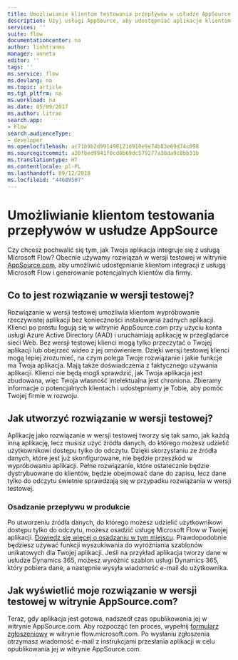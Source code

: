 ```yaml
---
title: Umożliwianie klientom testowania przepływów w usłudze AppSource | Microsoft Docs
description: Użyj usługi AppSource, aby udostępniać aplikacje klientom i generować potencjalnych klientów dla firmy.
services: ''
suite: flow
documentationcenter: na
author: linhtranms
manager: anneta
editor: ''
tags: ''
ms.service: flow
ms.devlang: na
ms.topic: article
ms.tgt_pltfrm: na
ms.workload: na
ms.date: 05/09/2017
ms.author: litran
search.app:
- Flow
search.audienceType:
- developer
ms.openlocfilehash: ac71b9b2d991496121d910e9e74b83e69d74c098
ms.sourcegitcommit: a20fbed9941f0cd8b69dc579277a30da9c8bb31b
ms.translationtype: HT
ms.contentlocale: pl-PL
ms.lasthandoff: 09/12/2018
ms.locfileid: "44689507"
---
```

# <a name="let-customers-test-drive-your-flows-on-appsource"></a>Umożliwianie klientom testowania przepływów w usłudze AppSource
Czy chcesz pochwalić się tym, jak Twoja aplikacja integruje się z usługą Microsoft Flow? Obecnie używamy rozwiązań w wersji testowej w witrynie [AppSource.com](https://appsource.microsoft.com), aby umożliwić udostępnianie klientom integracji z usługą Microsoft Flow i generowanie potencjalnych klientów dla firmy.

## <a name="what-is-a-test-drive-solution"></a>Co to jest rozwiązanie w wersji testowej?
Rozwiązanie w wersji testowej umożliwia klientom wypróbowanie rzeczywistej aplikacji bez konieczności instalowania żadnych aplikacji. Klienci po prostu logują się w witrynie AppSource.com przy użyciu konta usługi Azure Active Directory (AAD) i uruchamiają aplikację w przeglądarce sieci Web. Bez wersji testowej klienci mogą tylko przeczytać o Twojej aplikacji lub obejrzeć wideo z jej omówieniem. Dzięki wersji testowej klienci mogą lepiej zrozumieć, na czym polega Twoje rozwiązanie i jakie funkcje ma Twoja aplikacja. Mają także doświadczenia z faktycznego używania aplikacji. Klienci nie będą mogli sprawdzić, jak Twoja aplikacja jest zbudowana, więc Twoja własność intelektualna jest chroniona. Zbieramy informacje o potencjalnych klientach i udostępniamy je Tobie, aby pomóc Twojej firmie w rozwoju.

## <a name="how-do-i-build-a-test-drive-solution"></a>Jak utworzyć rozwiązanie w wersji testowej?
Aplikację jako rozwiązanie w wersji testowej tworzy się tak samo, jak każdą inną aplikację, lecz musisz użyć źródła danych, do którego możesz udzielić użytkownikowi dostępu tylko do odczytu. Dzięki skorzystaniu ze źródła danych, które jest już skonfigurowane, nie będzie przeszkód w wypróbowaniu aplikacji. Pełne rozwiązanie, które ostatecznie będzie dystrybuowane do klientów, będzie obejmować dane do zapisu, lecz dane tylko do odczytu świetnie sprawdzają się w przypadku rozwiązania w wersji testowej.

### <a name="embed-flow-into-your-product"></a>Osadzanie przepływu w produkcie
Po utworzeniu źródła danych, do którego możesz udzielić użytkownikowi dostępu tylko do odczytu, możesz osadzić usługę Microsoft Flow w Twojej aplikacji. [Dowiedz się więcej o osadzaniu w tym miejscu](embed-flow-dev.md). Prawdopodobnie będziesz używać funkcji wyszukiwania do wyróżniania szablonów unikatowych dla Twojej aplikacji. Jeśli na przykład aplikacja tworzy dane w usłudze Dynamics 365, możesz wyróżnić szablon usługi Dynamics 365, który pobiera dane, a następnie wysyła wiadomość e-mail do użytkownika. 

## <a name="how-do-i-list-my-test-drive-solution-on-appsourcecom"></a>Jak wyświetlić moje rozwiązanie w wersji testowej w witrynie AppSource.com?
Teraz, gdy aplikacja jest gotowa, nadszedł czas opublikowania jej w witrynie AppSource.com. Aby rozpocząć ten proces, wypełnij [formularz zgłoszeniowy](https://flow.microsoft.com/partners/get-listed/) w witrynie flow.microsoft.com. Po wysłaniu zgłoszenia otrzymasz wiadomość e-mail z instrukcjami przesłania aplikacji w celu opublikowania jej w witrynie AppSource.com.

